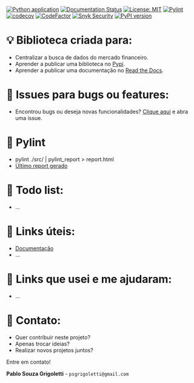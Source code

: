 [![Python application](https://github.com/psgrigoletti/margemliquida-market-data/actions/workflows/python-app.yml/badge.svg)](https://github.com/psgrigoletti/margemliquida-market-data/actions/workflows/python-app.yml)
[![Documentation Status](https://readthedocs.org/projects/margemliquida-market-data/badge/?version=latest)](https://margemliquida-market-data.readthedocs.io/pt/latest/?badge=latest)
[![License: MIT](https://img.shields.io/badge/License-MIT-yellow.svg)](https://opensource.org/licenses/MIT)
[![Pylint](https://github.com/psgrigoletti/margemliquida-market-data/actions/workflows/pylint.yml/badge.svg)](https://github.com/psgrigoletti/margemliquida-market-data/actions/workflows/pylint.yml)
[![codecov](https://codecov.io/gh/psgrigoletti/margemliquida-market-data/graph/badge.svg?token=17WYWJR1KR)](https://codecov.io/gh/psgrigoletti/margemliquida-market-data)
[![CodeFactor](https://www.codefactor.io/repository/github/psgrigoletti/margemliquida-market-data/badge)](https://www.codefactor.io/repository/github/psgrigoletti/margemliquida-market-data)
[![Snyk Security](https://github.com/psgrigoletti/margemliquida-market-data/actions/workflows/snyk-security.yml/badge.svg)](https://github.com/psgrigoletti/margemliquida-market-data/actions/workflows/snyk-security.yml)
[![PyPI version](https://badge.fury.io/py/margemliquida-market-data.svg)](https://badge.fury.io/py/margemliquida-market-data)

# :bulb: Biblioteca criada para:
- Centralizar a busca de dados do mercado financeiro.
- Aprender a publicar uma biblioteca no [Pypi](https://pypi.org/).
- Aprender a publicar uma documentação no [Read the Docs](https://readthedocs.org/).


# :bug: Issues para bugs ou features:
- Encontrou bugs ou deseja novas funcionalidades? [Clique aqui](https://github.com/psgrigoletti/margemliquida-market-data/issues/new) e abra uma issue.


# :test_tube: Pylint
- pylint ./src/ | pylint_report > report.html
- [Último report gerado](https://htmlpreview.github.io/?https://raw.githubusercontent.com/psgrigoletti/margemliquida-market-data/main/report.html)


# :construction: Todo list:
- ...


# :pill: Links úteis:
- [Documentação](https://margemliquida-market-data.readthedocs.io/pt/latest/)
- ...

# :bookmark: Links que usei e me ajudaram:
- ...

# :email: Contato:
- Quer contribuir neste projeto?
- Apenas trocar ideias?
- Realizar novos projetos juntos?

Entre em contato!

**Pablo Souza Grigoletti** - ```psgrigoletti@gmail.com```
